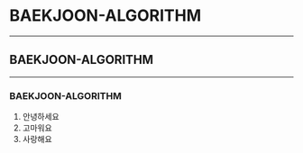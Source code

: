 # BAEKJOON-ALGORITHM
***
## BAEKJOON-ALGORITHM
---
### BAEKJOON-ALGORITHM

1. 안녕하세요
2. 고마워요
3. 사랑해요
